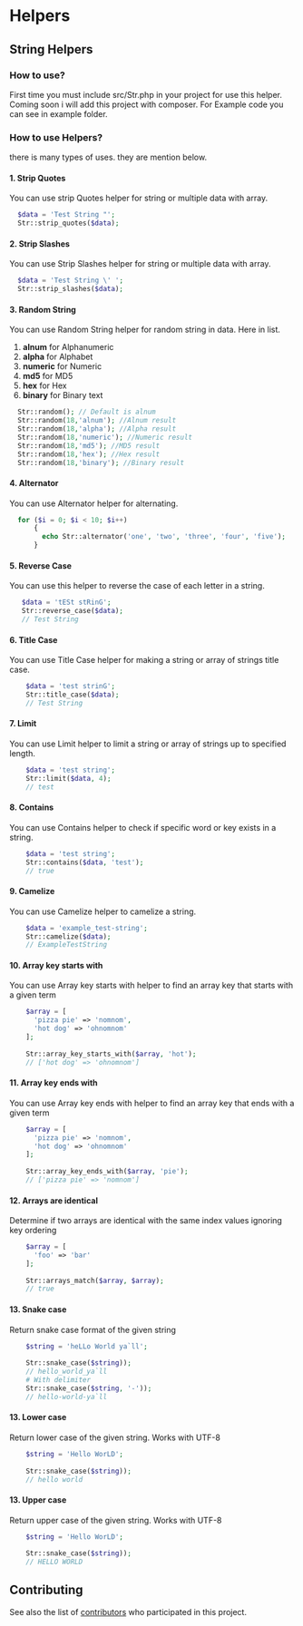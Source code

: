 # Helpers
## String Helpers
### How to use?
First time you must include src/Str.php in your project for use this helper. Coming soon i will add this project with composer. For Example code you can see in example folder.

### How to use Helpers?
there is many types of uses. they are mention below.

#### 1. Strip Quotes
You can use strip Quotes helper for string or multiple data with array.
```php
  $data = 'Test String "';
  Str::strip_quotes($data);
```

#### 2. Strip Slashes
You can use Strip Slashes helper for string or multiple data with array.
```php
  $data = 'Test String \' ';
  Str::strip_slashes($data);
```

#### 3. Random String
You can use Random String helper for random string in data.
Here in list.
1. **alnum** for Alphanumeric
2. **alpha** for Alphabet
3. **numeric** for Numeric
4. **md5** for MD5
5. **hex** for Hex
6. **binary** for Binary text

```php
  Str::random(); // Default is alnum
  Str::random(18,'alnum'); //Alnum result
  Str::random(18,'alpha'); //Alpha result
  Str::random(18,'numeric'); //Numeric result
  Str::random(18,'md5'); //MD5 result
  Str::random(18,'hex'); //Hex result
  Str::random(18,'binary'); //Binary result
```

#### 4. Alternator
You can use Alternator helper for alternating.

```php
  for ($i = 0; $i < 10; $i++)
      {
        echo Str::alternator('one', 'two', 'three', 'four', 'five');
      }
```

#### 5. Reverse Case
You can use this helper to reverse the case of each letter in a string.
 ```php
    $data = 'tESt stRinG';
    Str::reverse_case($data);
    // Test String
```

#### 6. Title Case
You can use Title Case helper for making a string or array of strings title case.

```php
    $data = 'test strinG';
    Str::title_case($data);
    // Test String
```
 
#### 7. Limit
You can use Limit helper to limit a string or array of strings up to specified length.


```php
    $data = 'test string';
    Str::limit($data, 4);
    // test
```

#### 8. Contains
You can use Contains helper to check if specific word or key exists in a string.

```php
    $data = 'test string';
    Str::contains($data, 'test');
    // true
```
#### 9. Camelize
You can use Camelize helper to camelize a string.

```php
    $data = 'example_test-string';
    Str::camelize($data);
    // ExampleTestString
```

#### 10. Array key starts with
You can use Array key starts with helper to find an array key that starts with a given term

```php
    $array = [
      'pizza pie' => 'nomnom',
      'hot dog' => 'ohnomnom'
    ];
    
    Str::array_key_starts_with($array, 'hot');
    // ['hot dog' => 'ohnomnom']
```

#### 11. Array key ends with
You can use Array key ends with helper to find an array key that ends with a given term

```php
    $array = [
      'pizza pie' => 'nomnom',
      'hot dog' => 'ohnomnom'
    ];
    
    Str::array_key_ends_with($array, 'pie');
    // ['pizza pie' => 'nomnom']
```

#### 12. Arrays are identical
Determine if two arrays are identical with the same index values ignoring key ordering

```php
    $array = [
      'foo' => 'bar'
    ];
    
    Str::arrays_match($array, $array);
    // true
```

#### 13. Snake case
Return snake case format of the given string

```php
    $string = 'heLLo World ya`ll';
    
    Str::snake_case($string));
    // hello_world_ya`ll
    # With delimiter
    Str::snake_case($string, '-'));
    // hello-world-ya`ll
```

#### 13. Lower case
Return lower case of the given string. Works with UTF-8

```php
    $string = 'Hello WorLD';
    
    Str::snake_case($string));
    // hello world
```

#### 13. Upper case
Return upper case of the given string. Works with UTF-8

```php
    $string = 'Hello WorLD';
    
    Str::snake_case($string));
    // HELLO WORLD
```

## Contributing

See also the list of [contributors](CONTRIBUTING.md) who participated in this project.

